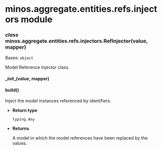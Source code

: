 # minos.aggregate.entities.refs.injectors module


### _class_ minos.aggregate.entities.refs.injectors.RefInjector(value, mapper)
Bases: `object`

Model Reference Injector class.


#### \__init__(value, mapper)

#### build()
Inject the model instances referenced by identifiers.


* **Return type**

    `typing.Any`



* **Returns**

    A model in which the model references have been replaced by the values.
